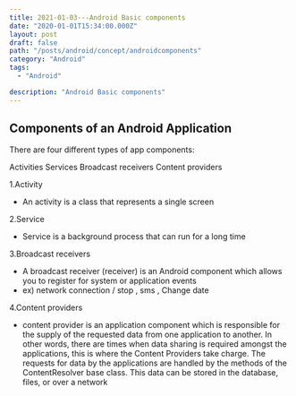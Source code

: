 ```yaml
---
title: 2021-01-03---Android Basic components
date: "2020-01-01T15:34:00.000Z"
layout: post
draft: false
path: "/posts/android/concept/androidcomponents"
category: "Android"
tags:
  - "Android"

description: "Android Basic components"
---
```


## Components of an Android Application

There are four different types of app components:

Activities
Services
Broadcast receivers
Content providers

1.Activity
- An activity is a class that represents a single screen

2.Service
- Service is a background process that can run for a long time

3.Broadcast receivers
- A broadcast receiver (receiver) is an Android component which allows you to register for system or application events
- ex) network connection / stop , sms , Change date

4.Content providers
- content provider is an application component which is responsible for the supply of the requested data from one application to another. In other words, there are times when data sharing is required amongst the applications, this is where the Content Providers take charge. The requests for data by the applications are handled by the methods of the ContentResolver base class. This data can be stored in the database, files, or over a network
  



